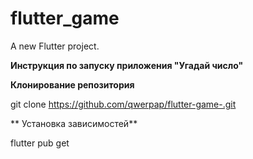 # flutter_game

A new Flutter project.

**Инструкция по запуску приложения "Угадай число"**


**Клонирование репозитория**

git clone https://github.com/qwerpap/flutter-game-.git


** Установка зависимостей**

flutter pub get



